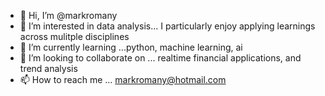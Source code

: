 - 👋 Hi, I’m @markromany
- 👀 I’m interested in data analysis... I particularly enjoy applying learnings across mulitple disciplines
- 🌱 I’m currently learning ...python, machine learning, ai
- 💞️ I’m looking to collaborate on ... realtime financial applications, and trend analysis
- 📫 How to reach me ... markromany@hotmail.com

<!---
markromany/markromany is a ✨ special ✨ repository because its `README.md` (this file) appears on your GitHub profile.
You can click the Preview link to take a look at your changes.
--->
